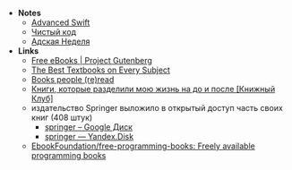 - **Notes**
	- [Advanced Swift](Advanced%20Swift.md)
	- [Чистый код](Чистый%20код.md)
	- [Адская Неделя](Адская%20Неделя.md)
- **Links**
	- [Free eBooks | Project Gutenberg](https://www.gutenberg.org)
	- [The Best Textbooks on Every Subject](https://www.lesswrong.com/posts/xg3hXCYQPJkwHyik2/the-best-textbooks-on-every-subject)
	- [Books people (re)read](https://rauchg.com/2020/books-people-reread)
	- [Книги, которые разделили мою жизнь на до и после [Книжный Клуб]](https://vas3k.club/post/2389/)
	- издательство Springer выложило в открытый доступ часть своих книг (408 штук)
		- [springer – Google Диск](https://drive.google.com/drive/folders/1YSOi-7cpWs_fx2GVKNiJjSVzKfiB5BdI)
		- [springer — Yandex.Disk](https://disk.yandex.ru/d/PDASa3teK9GywA)
	- [EbookFoundation/free-programming-books: Freely available programming books](https://github.com/EbookFoundation/free-programming-books)